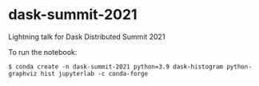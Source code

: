 # dask-summit-2021

Lightning talk for Dask Distributed Summit 2021

To run the notebook:

```
$ conda create -n dask-summit-2021 python=3.9 dask-histogram python-graphviz hist jupyterlab -c conda-forge
```
